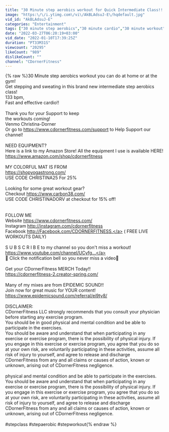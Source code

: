 ```yaml
---
title: "30 Minute step aerobics workout for Quick Intermediate Class!! 133 BPM #180"
image: "https:\/\/i.ytimg.com\/vi\/AkBLAdsuJ-E\/hqdefault.jpg"
vid_id: "AkBLAdsuJ-E"
categories: "Entertainment"
tags: ["30 minute step aerobics","30 minute cardio","30 minute workout"]
date: "2022-03-27T06:20:19+03:00"
vid_date: "2022-01-10T17:39:25Z"
duration: "PT33M31S"
viewcount: "20295"
likeCount: "989"
dislikeCount: ""
channel: "CDornerFitness"
---
```

{% raw %}30 Minute step aerobics workout you can do at home or at the gym!<br />Get stepping and sweating in this brand new intermediate step aerobics class!<br />133 bpm, <br />Fast and effective cardio!! <br /><br />Thank you for your Support to keep<br />the workouts coming!<br />Venmo Christina-Dorner<br />Or go to <a rel="nofollow" target="blank" href="https://www.cdornerfitness.com/support">https://www.cdornerfitness.com/support</a> to Help Support our channel!<br /><br />NEED EQUIPMENT?<br />Here is a link to my Amazon Store! All the equipment I use is available HERE!<br /><a rel="nofollow" target="blank" href="https://www.amazon.com/shop/cdornerfitness">https://www.amazon.com/shop/cdornerfitness</a><br /><br />MY COLORFUL MAT IS FROM <br /><a rel="nofollow" target="blank" href="https://shopyogastrong.com/">https://shopyogastrong.com/</a><br />USE CODE CHRISTINA25 For 25%<br /><br />Looking for some great workout gear? <br />Checkout <a rel="nofollow" target="blank" href="https://www.carbon38.com/">https://www.carbon38.com/</a><br />USE CODE CHRISTINADORV at checkout for 15% off!<br /><br /><br />FOLLOW ME <br />Website <a rel="nofollow" target="blank" href="https://www.cdornerfitness.com/">https://www.cdornerfitness.com/</a><br />Instagram <a rel="nofollow" target="blank" href="http://instagram.com/cdornerfitness">http://instagram.com/cdornerfitness</a><br />Facebook <a rel="nofollow" target="blank" href="http://Facebook.com/CDORNERFITNESS.">http://Facebook.com/CDORNERFITNESS.</a>   ( FREE LIVE WORKOUTS DAILY)<br /><br />S U B S C R I B E  to my channel so you don't miss a workout!<br /><a rel="nofollow" target="blank" href="https://www.youtube.com/channel/UCyfg...">https://www.youtube.com/channel/UCyfg...</a><br />🔔 Click the notification bell so you never miss a video🔔<br /><br />Get your CDornerFitness MERCH Today!!<br /><a rel="nofollow" target="blank" href="https://cdornerfitness-2.creator-spring.com/">https://cdornerfitness-2.creator-spring.com/</a><br /><br />Many of my mixes are from EPIDEMIC SOUND!!<br />Join now for great music for YOUR content!<br /><a rel="nofollow" target="blank" href="https://www.epidemicsound.com/referral/ei9ty8/">https://www.epidemicsound.com/referral/ei9ty8/</a><br /><br />DISCLAIMER:<br />CDornerFitness LLC strongly recommends that you consult your physician before starting any exercise program.<br />You should be in good physical and mental condition and be able to participate in the exercises.<br />You should be aware and understand that when participating in any exercise or exercise program, there is the possibility of physical injury. If you engage in this exercise or exercise program, you agree that you do so at your own risk, are voluntarily participating in these activities, assume all risk of injury to yourself, and agree to release and discharge CDornerFitness from any and all claims or causes of action, known or unknown, arising out of CDornerFitness negligence.<br /><br />physical and mental condition and be able to participate in the exercises.<br />You should be aware and understand that when participating in any exercise or exercise program, there is the possibility of physical injury. If you engage in this exercise or exercise program, you agree that you do so at your own risk, are voluntarily participating in these activities, assume all risk of injury to yourself, and agree to release and discharge CDornerFitness from any and all claims or causes of action, known or unknown, arising out of CDornerFitness negligence.<br /><br />#stepclass #stepaerobic #stepworkout{% endraw %}
